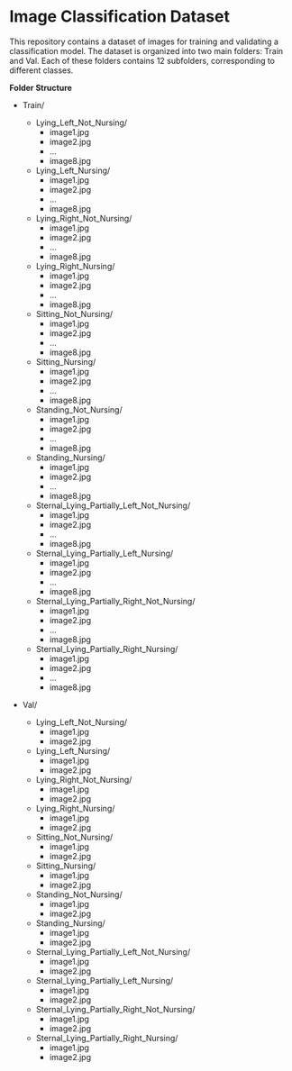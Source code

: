 # Image Classification Dataset

This repository contains a dataset of images for training and validating a classification model. The dataset is organized into two main folders: Train and Val. Each of these folders contains 12 subfolders, corresponding to different classes.


**Folder Structure**

- Train/
  - Lying_Left_Not_Nursing/
    - image1.jpg
    - image2.jpg
    - ...
    - image8.jpg
  - Lying_Left_Nursing/
    - image1.jpg
    - image2.jpg
    - ...
    - image8.jpg
  - Lying_Right_Not_Nursing/
    - image1.jpg
    - image2.jpg
    - ...
    - image8.jpg
  - Lying_Right_Nursing/
    - image1.jpg
    - image2.jpg
    - ...
    - image8.jpg
  - Sitting_Not_Nursing/
    - image1.jpg
    - image2.jpg
    - ...
    - image8.jpg
  - Sitting_Nursing/
    - image1.jpg
    - image2.jpg
    - ...
    - image8.jpg
  - Standing_Not_Nursing/
    - image1.jpg
    - image2.jpg
    - ...
    - image8.jpg
  - Standing_Nursing/
    - image1.jpg
    - image2.jpg
    - ...
    - image8.jpg
  - Sternal_Lying_Partially_Left_Not_Nursing/
    - image1.jpg
    - image2.jpg
    - ...
    - image8.jpg
  - Sternal_Lying_Partially_Left_Nursing/
    - image1.jpg
    - image2.jpg
    - ...
    - image8.jpg
  - Sternal_Lying_Partially_Right_Not_Nursing/
    - image1.jpg
    - image2.jpg
    - ...
    - image8.jpg
  - Sternal_Lying_Partially_Right_Nursing/
    - image1.jpg
    - image2.jpg
    - ...
    - image8.jpg

- Val/
  - Lying_Left_Not_Nursing/
    - image1.jpg
    - image2.jpg
  - Lying_Left_Nursing/
    - image1.jpg
    - image2.jpg
  - Lying_Right_Not_Nursing/
    - image1.jpg
    - image2.jpg
  - Lying_Right_Nursing/
    - image1.jpg
    - image2.jpg
  - Sitting_Not_Nursing/
    - image1.jpg
    - image2.jpg
  - Sitting_Nursing/
    - image1.jpg
    - image2.jpg
  - Standing_Not_Nursing/
    - image1.jpg
    - image2.jpg
  - Standing_Nursing/
    - image1.jpg
    - image2.jpg
  - Sternal_Lying_Partially_Left_Not_Nursing/
    - image1.jpg
    - image2.jpg
  - Sternal_Lying_Partially_Left_Nursing/
    - image1.jpg
    - image2.jpg
  - Sternal_Lying_Partially_Right_Not_Nursing/
    - image1.jpg
    - image2.jpg
  - Sternal_Lying_Partially_Right_Nursing/
    - image1.jpg
    - image2.jpg

